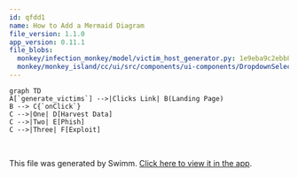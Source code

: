 ```yaml
---
id: qfdd1
name: How to Add a Mermaid Diagram
file_version: 1.1.0
app_version: 0.11.1
file_blobs:
  monkey/infection_monkey/model/victim_host_generator.py: 1e9eba9c2ebb8163b0e325a1fd0f72b4cadba533
  monkey/monkey_island/cc/ui/src/components/ui-components/DropdownSelect.js: 8628c0b607351b9562abd17ac4cd20f68070f0f9
---
```


<!--MERMAID {width:100}-->
```mermaid
graph TD
A[`generate_victims`] -->|Clicks Link| B(Landing Page)
B --> C{`onClick`}
C -->|One| D[Harvest Data]
C -->|Two| E[Phish]
C -->|Three| F[Exploit]
```
<!--MCONTENT {content: "graph TD<br/>\nA\\[`generate_victims`<swm-token data-swm-token=\":monkey/infection_monkey/model/victim_host_generator.py:10:3:3:`    def generate_victims(self, chunk_size):`\"/>\\] \\-\\-\\>|Clicks Link| B(Landing Page)<br/>\nB \\-\\-\\> C{`onClick`<swm-token data-swm-token=\":monkey/monkey_island/cc/ui/src/components/ui-components/DropdownSelect.js:54:1:1:`  onClick: PropTypes.func`\"/>}<br/>\nC \\-\\-\\>|One| D\\[Harvest Data\\]<br/>\nC \\-\\-\\>|Two| E\\[Phish\\]<br/>\nC \\-\\-\\>|Three| F\\[Exploit\\]"} --->

<br/>

This file was generated by Swimm. [Click here to view it in the app](https://app.swimm.io/repos/Z2l0aHViJTNBJTNBYmFja2VuZC1zd2ltbSUzQSUzQXJpY2FyZG9sb3Blemc=/docs/qfdd1).